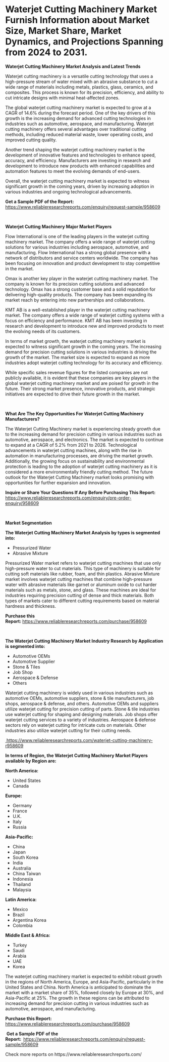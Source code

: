 <p><h1>Waterjet Cutting Machinery Market Furnish Information about Market Size, Market Share, Market Dynamics, and Projections Spanning from 2024 to 2031.</h1></p><p><strong>Waterjet Cutting Machinery Market Analysis and Latest Trends</strong></p>
<p><p>Waterjet cutting machinery is a versatile cutting technology that uses a high-pressure stream of water mixed with an abrasive substance to cut a wide range of materials including metals, plastics, glass, ceramics, and composites. This process is known for its precision, efficiency, and ability to cut intricate designs with minimal heat-affected zones.</p><p>The global waterjet cutting machinery market is expected to grow at a CAGR of 14.6% during the forecast period. One of the key drivers of this growth is the increasing demand for advanced cutting technologies in industries such as automotive, aerospace, and manufacturing. Waterjet cutting machinery offers several advantages over traditional cutting methods, including reduced material waste, lower operating costs, and improved cutting quality.</p><p>Another trend shaping the waterjet cutting machinery market is the development of innovative features and technologies to enhance speed, accuracy, and efficiency. Manufacturers are investing in research and development to introduce new products with enhanced capabilities and automation features to meet the evolving demands of end-users.</p><p>Overall, the waterjet cutting machinery market is expected to witness significant growth in the coming years, driven by increasing adoption in various industries and ongoing technological advancements.</p></p>
<p><strong>Get a Sample PDF of the Report:&nbsp;</strong> <a href="https://www.reliableresearchreports.com/enquiry/request-sample/958609">https://www.reliableresearchreports.com/enquiry/request-sample/958609</a></p>
<p>&nbsp;</p>
<p><strong>Waterjet Cutting Machinery Major Market Players</strong></p>
<p><p>Flow International is one of the leading players in the waterjet cutting machinery market. The company offers a wide range of waterjet cutting solutions for various industries including aerospace, automotive, and manufacturing. Flow International has a strong global presence with a network of distributors and service centers worldwide. The company has been focusing on innovation and product development to stay competitive in the market.</p><p>Omax is another key player in the waterjet cutting machinery market. The company is known for its precision cutting solutions and advanced technology. Omax has a strong customer base and a solid reputation for delivering high-quality products. The company has been expanding its market reach by entering into new partnerships and collaborations.</p><p>KMT AB is a well-established player in the waterjet cutting machinery market. The company offers a wide range of waterjet cutting systems with a focus on efficiency and performance. KMT AB has been investing in research and development to introduce new and improved products to meet the evolving needs of its customers.</p><p>In terms of market growth, the waterjet cutting machinery market is expected to witness significant growth in the coming years. The increasing demand for precision cutting solutions in various industries is driving the growth of the market. The market size is expected to expand as more industries adopt waterjet cutting technology for its accuracy and efficiency.</p><p>While specific sales revenue figures for the listed companies are not publicly available, it is evident that these companies are key players in the global waterjet cutting machinery market and are poised for growth in the future. Their strong market presence, innovative products, and strategic initiatives are expected to drive their future growth in the market.</p></p>
<p>&nbsp;</p>
<p><strong>What Are The Key Opportunities For Waterjet Cutting Machinery Manufacturers?</strong></p>
<p><p>The Waterjet Cutting Machinery market is experiencing steady growth due to the increasing demand for precision cutting in various industries such as automotive, aerospace, and electronics. The market is expected to continue to expand at a CAGR of 5.2% from 2021 to 2026. Technological advancements in waterjet cutting machines, along with the rise in automation in manufacturing processes, are driving the market growth. Additionally, the growing focus on sustainability and environmental protection is leading to the adoption of waterjet cutting machinery as it is considered a more environmentally friendly cutting method. The future outlook for the Waterjet Cutting Machinery market looks promising with opportunities for further expansion and innovation.</p></p>
<p><strong>Inquire or Share Your Questions If Any Before Purchasing This Report:</strong> <a href="https://www.reliableresearchreports.com/enquiry/pre-order-enquiry/958609">https://www.reliableresearchreports.com/enquiry/pre-order-enquiry/958609</a></p>
<p>&nbsp;</p>
<p><strong>Market Segmentation</strong></p>
<p><strong>The Waterjet Cutting Machinery Market Analysis by types is segmented into:</strong></p>
<p><ul><li>Pressurized Water</li><li>Abrasive Mixture</li></ul></p>
<p><p>Pressurized Water market refers to waterjet cutting machines that use only high-pressure water to cut materials. This type of machinery is suitable for cutting soft materials like rubber, foam, and thin plastics. Abrasive Mixture market involves waterjet cutting machines that combine high-pressure water with abrasive materials like garnet or aluminum oxide to cut harder materials such as metals, stone, and glass. These machines are ideal for industries requiring precision cutting of dense and thick materials. Both types of markets cater to different cutting requirements based on material hardness and thickness.</p></p>
<p><strong>Purchase this Report:&nbsp;</strong><a href="https://www.reliableresearchreports.com/purchase/958609">https://www.reliableresearchreports.com/purchase/958609</a></p>
<p>&nbsp;</p>
<p><strong>The Waterjet Cutting Machinery Market Industry Research by Application is segmented into:</strong></p>
<p><ul><li>Automotive OEMs</li><li>Automotive Supplier</li><li>Stone & Tiles</li><li>Job Shop</li><li>Aerospace & Defense</li><li>Others</li></ul></p>
<p><p>Waterjet cutting machinery is widely used in various industries such as automotive OEMs, automotive suppliers, stone & tile manufacturers, job shops, aerospace & defense, and others. Automotive OEMs and suppliers utilize waterjet cutting for precision cutting of parts. Stone & tile industries use waterjet cutting for shaping and designing materials. Job shops offer waterjet cutting services to a variety of industries. Aerospace & defense sectors rely on waterjet cutting for intricate cuts on materials. Other industries also utilize waterjet cutting for their cutting needs.</p></p>
<p><a href="https://www.reliableresearchreports.com/waterjet-cutting-machinery-r958609">&nbsp;https://www.reliableresearchreports.com/waterjet-cutting-machinery-r958609</a></p>
<p><strong>In terms of Region, the Waterjet Cutting Machinery Market Players available by Region are:</strong></p>
<p>
    <p> <strong> North America: </strong>
        <ul>
            <li>United States</li>
            <li>Canada</li>
        </ul>
        </p> 
    <p> <strong> Europe: </strong>
        <ul>
            <li>Germany</li>
            <li>France</li>
            <li>U.K.</li>
            <li>Italy</li>
            <li>Russia</li>
        </ul>
        </p> 
    <p> <strong> Asia-Pacific: </strong>
        <ul>
            <li>China</li>
            <li>Japan</li>
            <li>South Korea</li>
            <li>India</li>
            <li>Australia</li>
            <li>China Taiwan</li>
            <li>Indonesia</li>
            <li>Thailand</li>
            <li>Malaysia</li>
        </ul>
        </p> 
    <p> <strong> Latin America: </strong>
        <ul>
            <li>Mexico</li>
            <li>Brazil</li>
            <li>Argentina Korea</li>
            <li>Colombia</li>
        </ul>
        </p> 
    <p> <strong> Middle East & Africa: </strong>
        <ul>
            <li>Turkey</li>
            <li>Saudi</li>
            <li>Arabia</li>
            <li>UAE</li>
            <li>Korea</li>
        </ul>
    </p>
    </p>
<p><p>The waterjet cutting machinery market is expected to exhibit robust growth in the regions of North America, Europe, and Asia-Pacific, particularly in the United States and China. North America is anticipated to dominate the market with a market share of 35%, followed closely by Europe at 30%, and Asia-Pacific at 25%. The growth in these regions can be attributed to increasing demand for precision cutting in various industries such as automotive, aerospace, and manufacturing.</p></p>
<p><strong>Purchase this Report: </strong><a href="https://www.reliableresearchreports.com/purchase/958609">https://www.reliableresearchreports.com/purchase/958609</a></p>
<p>&nbsp;<strong>Get a Sample PDF of the Report:&nbsp;&nbsp;</strong><a href="https://www.reliableresearchreports.com/enquiry/request-sample/958609">https://www.reliableresearchreports.com/enquiry/request-sample/958609</a></p>
<p><strong></strong></p>
<p>Check more reports on https://www.reliableresearchreports.com/</p>